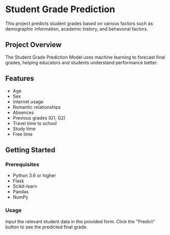 # Student Grade Prediction

This project predicts student grades based on various factors such as demographic information, academic history, and behavioral factors.

## Project Overview

The Student Grade Prediction Model uses machine learning to forecast final grades, helping educators and students understand performance better.

## Features

- Age
- Sex
- Internet usage
- Romantic relationships
- Absences
- Previous grades (G1, G2)
- Travel time to school
- Study time
- Free time

## Getting Started

### Prerequisites

- Python 3.6 or higher
- Flask
- Scikit-learn
- Pandas
- NumPy

### Usage
Input the relevant student data in the provided form.
Click the "Predict" button to see the predicted final grade.
